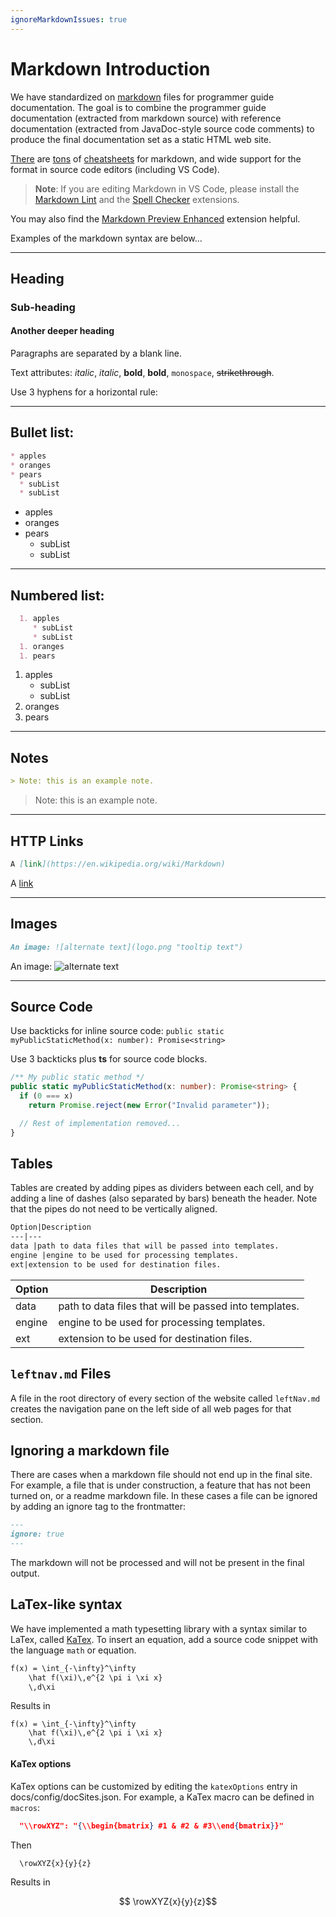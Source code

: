 ```yaml
---
ignoreMarkdownIssues: true
---
```

# Markdown Introduction

We have standardized on [markdown](http://commonmark.org/) files for programmer guide documentation.
The goal is to combine the programmer guide documentation (extracted from markdown source) with reference documentation (extracted from JavaDoc-style source code comments) to produce the final documentation set as a static HTML web site.

[There](http://assemble.io/docs/Cheatsheet-Markdown.html) are [tons](https://www.cheatography.com/simon-fermor/cheat-sheets/markdown/) of [cheatsheets](https://github.com/adam-p/markdown-here/wiki/Markdown-Cheatsheet) for markdown, and wide support for the format in source code editors (including VS Code).

>**Note**: If you are editing Markdown in VS Code, please install the [Markdown Lint](https://marketplace.visualstudio.com/items?itemName=DavidAnson.vscode-markdownlint) and the [Spell Checker](https://marketplace.visualstudio.com/items?itemName=streetsidesoftware.code-spell-checker) extensions.

You may also find the [Markdown Preview Enhanced](https://marketplace.visualstudio.com/items?itemName=shd101wyy.markdown-preview-enhanced) extension helpful.

Examples of the markdown syntax are below...

---

## Heading

### Sub-heading

#### Another deeper heading

Paragraphs are separated
by a blank line.

Text attributes: _italic_, *italic*, __bold__, **bold**, `monospace`, ~~strikethrough~~.

Use 3 hyphens for a horizontal rule:

---

## Bullet list:

```md
* apples
* oranges
* pears
  * subList
  * subList
```
* apples
* oranges
* pears
  * subList
  * subList

---
## Numbered list:

```md
  1. apples
     * subList
     * subList
  1. oranges
  1. pears
```
  1. apples
     * subList
     * subList
  2. oranges
  3. pears

---
## Notes
```md
> Note: this is an example note.
```
> Note: this is an example note.

---
## HTTP Links
```md
A [link](https://en.wikipedia.org/wiki/Markdown)
```
A [link](https://en.wikipedia.org/wiki/Markdown)

---
## Images
```md
An image: ![alternate text](logo.png "tooltip text")
```
An image: ![alternate text](logo.png "tooltip text")

---
## Source Code

Use backticks for inline source code: `public static myPublicStaticMethod(x: number): Promise<string>`

Use 3 backticks plus **ts** for source code blocks.

``` ts
/** My public static method */
public static myPublicStaticMethod(x: number): Promise<string> {
  if (0 === x)
    return Promise.reject(new Error("Invalid parameter"));

  // Rest of implementation removed...
}
```

## Tables

Tables are created by adding pipes as dividers between each cell, and by adding a line of dashes (also separated by bars) beneath the header. Note that the pipes do not need to be vertically aligned.
```md
Option|Description
---|---
data |path to data files that will be passed into templates.
engine |engine to be used for processing templates.
ext|extension to be used for destination files.
```
Option|Description
---|---
data |path to data files that will be passed into templates.
engine |engine to be used for processing templates.
ext|extension to be used for destination files.

## `leftnav.md` Files

A file in the root directory of every section of the website called `leftNav.md` creates the navigation pane on the left side of all web pages for that section.

## Ignoring a markdown file

There are cases when a markdown file should not end up in the final site. For example, a file that is under construction, a feature that has not been turned on, or a readme markdown file. In these cases a file can be ignored by adding an ignore tag to the frontmatter:

```markdown
---
ignore: true
---
```

The markdown will not be processed and will not be present in the final output.


## LaTex-like syntax

We have implemented a math typesetting library with a syntax similar to LaTex, called [KaTex](https://katex.org/). To insert an equation, add a source code snippet with the language `math` or equation.

```md
f(x) = \int_{-\infty}^\infty
    \hat f(\xi)\,e^{2 \pi i \xi x}
    \,d\xi
```
Results in
```equation
f(x) = \int_{-\infty}^\infty
    \hat f(\xi)\,e^{2 \pi i \xi x}
    \,d\xi
```

#### KaTex options

KaTex options can be customized by editing the `katexOptions` entry in docs/config/docSites.json. For example, a KaTex macro can be defined in `macros`:
```json
  "\\rowXYZ": "{\\begin{bmatrix} #1 & #2 & #3\\end{bmatrix}}"
```
Then
```md
  \rowXYZ{x}{y}{z}
```
Results in
```math
  \rowXYZ{x}{y}{z}
```